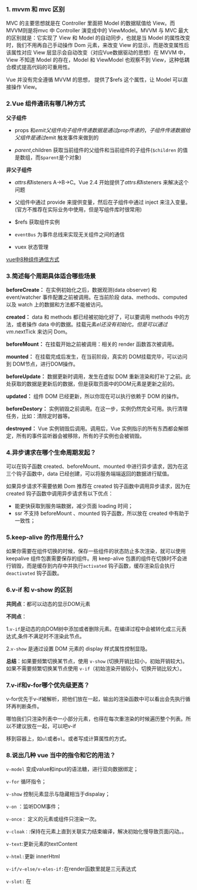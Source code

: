 ### 1. mvvm **和** mvc 区别

MVC 的主要思想就是在 Controller 里面把 Model 的数据赋值给 View。而MVVM则是将mvc 中 Controller 演变成中的 ViewModel。MVVM 与 MVC 最大的区别就是：它实现了 View 和 Model 的自动同步，也就是当 Model 的属性改变时，我们不用再自己手动操作 Dom 元素，来改变 View 的显示，而是改变属性后该属性对应 View 层显示会自动改变（对应Vue数据驱动的思想）在 MVVM 中，View 不知道 Model 的存在，Model 和 ViewModel 也观察不到 View，这种低耦合模式提高代码的可重用性。

Vue 并没有完全遵循 MVVM 的思想， 提供了$refs 这个属性，让 Model 可以直接操作 View。

### 2.Vue 组件通讯有哪几种方式

**父子组件**

- props 和$emit 父组件向子组件传递数据是通过 prop 传递的，子组件传递数据给父组件是通过$emit 触发事件来做到的

- $parent,$children 获取当前组件的父组件和当前组件的子组件(`$children` 的值是数组，而`$parent`是个对象)

**非父子组件**

- $attrs 和$listeners A->B->C。Vue 2.4 开始提供了$attrs 和$listeners 来解决这个问题

- 父组件中通过 provide 来提供变量，然后在子组件中通过 inject 来注入变量。(官方不推荐在实际业务中使用，但是写组件库时很常用)

- $refs 获取组件实例

- `eventBus` 为事件总线来实现无关组件之间的通信 
- vuex 状态管理

[vue中8种组件通信方式](https://juejin.cn/post/6844903887162310669#heading-0)

### 3.简述每个周期具体适合哪些场景

**beforeCreate：** 在实例初始化之后，数据观测(data observer) 和 event/watcher 事件配置之前被调用。在当前阶段 data、methods、computed 以及 watch 上的数据和方法都不能被访问。

**created：** data 和 methods 都已经被初始化好了，可以要调用 methods 中的方法，或者操作 data 中的数据。挂载元素$el 还没有初始化，但是可以通过 vm.$nextTick 来访问 Dom。

**beforeMount：** 在挂载开始之前被调用：相关的 render 函数首次被调用。

**mounted：** 在挂载完成后发生，在当前阶段，真实的 DOM挂载完毕，可以访问到 DOM节点，进行DOM操作。

**beforeUpdate：** 数据更新时调用，发生在虚拟 DOM 重新渲染和打补丁之前。此处获取的数据是更新后的数据，但是获取页面中的DOM元素是更新之前的。

**updated：** 组件 DOM 已经更新，所以你现在可以执行依赖于 DOM 的操作。

**beforeDestory：** 实例销毁之前调用。在这一步，实例仍然完全可用。执行清理任务，比如：清除定时器等。

**destroyed：** Vue 实例销毁后调用。调用后，Vue 实例指示的所有东西都会解绑定，所有的事件监听器会被移除，所有的子实例也会被销毁。

### 4.异步请求在哪个生命周期发起？

可以在钩子函数 created、beforeMount、mounted 中进行异步请求，因为在这三个钩子函数中，data 已经创建，可以将服务端端返回的数据进行赋值。

如果异步请求不需要依赖 Dom 推荐在 created 钩子函数中调用异步请求，因为在 created 钩子函数中调用异步请求有以下优点：

- 能更快获取到服务端数据，减少页面  loading 时间；
- ssr  不支持 beforeMount 、mounted 钩子函数，所以放在 created 中有助于一致性；

### 5.keep-alive 的作用是什么?

如果你需要在组件切换的时候，保存一些组件的状态防止多次渲染，就可以使用 keepalive 组件包裹需要保存的组件。用 keep-alive 包裹的组件在切换时不会进行销毁，而是缓存到内存中并执行`activated` 钩子函数，缓存渲染后会执行 `deactivated` 钩子函数。

### 6.v-if 和 v-show 的区别

**共同点**：都可以动态的显示DOM元素

**不同点**：

1.`v-if`是动态的向DOM树中添加或者删除元素。在编译过程中会被转化成三元表达式,条件不满足时不渲染此节点。

2.`v-show` 是通过设置 DOM 元素的 display 样式属性控制显隐。

**总结**：如果要频繁切换某节点，使用 `v-show` (切换开销比较小，初始开销较大)。如果不需要频繁切换某节点使用 `v-if`（初始渲染开销较小，切换开销比较大）。

### 7.v-if和v-for哪个优先级更高？

v-for优先于v-if被解析，把他们放在一起，输出的渲染函数中可以看出会先执行循环再判断条件。

哪怕我们只渲染列表中一小部分元素，也得在每次重渲染的时候遍历整个列表。所以不建议放在一起，可以吧v-if

移到容器上，如`ul`或者`ol`。或者写成计算属性的方式。

### 8.说出几种 vue 当中的指令和它的用法？

`v-model` 变成value和input的语法糖，进行双向数据绑定；

`v-for` 循环指令；

`v-show` 控制元素显示与隐藏相当于dispalay；

`v-on` ：监听DOM事件；

`v-once：`  定义的元素或组件只渲染一次。

`v-cloak：`:保持在元素上直到关联实力结束编译，解决初始化慢导致页面闪动。。

`v-text`:更新元素的textContent

`v-html:`更新 innerHtml

`v-if/v-else/v-eles-if:`在render函数里就是三元表达式

`v-slot:` 在<template> 中使用插槽

`v-pre:` 跳过这个元素以及子元素的编译过程，加快编译。

`v-bind:` 动态进行属性绑定。

### 9.computed和watch的区别

#### 计算属性computed：

- 支持缓存，只有依赖数据发生改变，才会重新进行计算
- 不支持异步，当computed内有异步操作时无效，无法监听数据的变化
- computed 属性值会默认走缓存，计算属性是基于它们的响应式依赖进行缓存的，也就是基于data中声明过或者父组件传递的props中的数据通过计算得到的值
- 如果一个属性是由其他属性计算而来的，这个属性依赖其他属性，是一个多对一或者一对一，一般用computed
- 如果computed属性属性值是函数，那么默认会走get方法；函数的返回值就是属性的属性值；在computed中的，属性都有一个get和一个set方法，当数据变化时，调用set方法。

#### 侦听属性watch：

- 不支持缓存，数据变，直接会触发相应的操作；
- watch支持异步；
- 监听的函数接收两个参数，第一个参数是最新的值；第二个参数是输入之前的值；
- 当一个属性发生变化时，需要执行对应的操作；一对多；
- 监听数据必须是data中声明过或者父组件传递过来的props中的数据，当数据变化时，触发其他操作，函数有两个参数：

>immediate：组件加载立即触发回调函数执行
>
>

### 10.params 和 query 的区别

用法：query 要用 path 来引入，params 要用 name 来引入，接收参数都是类似的，分别是 `this.$route.query.name` 和 `this.$route.params.name` 。url 地址显示：query 更加类似于我们 ajax 中 get 传参，params 则类似于 post，说的再简单一点，前者在浏览器地址栏中显示参数，后者则不显示

注意点：query 刷新不会丢失 query 里面的数据 params 刷新 会 丢失 params 里面的数据。

- router 为 VueRouter 实例，想要导航到不同 URL，则使用 router.push 方法
- $route 为当前 router 跳转对象，里面可以获取 name、path、query、params 等

### 11.vue中Key的作用

key的作用主要是为了更高效的更新虚拟DOM。vue在patch过程中**判断两个节点是否是相同节点时key是一个必要条件**，渲染一组列表时，key往往是它的唯一标识，所以如果不定义key的话，它的值就是undefined，则永远认为这是两个相同节点，这导致了频繁更新元素，使得整个patch过程性能降低。

### 12.如果子组件改变props里的数据会发生什么

#### 改变的props数据是基本类型

> 如果修改的是基本类型，则会报错

```js
props: {
    num: Number,
  }
created() {
    this.num = 999
  }
```

#### 改变的props数据是引用类型

```js
props: {
    item: {
      default: () => {},
    }
  }
created() {
    // 不报错，并且父级数据会跟着变
    this.item.name = 'sanxin';
    
    // 会报错，跟基础类型报错一样
    this.item = 'sss'
  },
```

### 13.Vue的el属性和$mount优先级？

> 比如下面这种情况，Vue会渲染到哪个节点上

```js
new Vue({
  router,
  store,
  el: '#app',
  render: h => h(App)
}).$mount('#ggg')
```

> 这是官方的一张图，可以看出`el`和`$mount`同时存在时，`el优先级` > `$mount`

![image.png](https://p9-juejin.byteimg.com/tos-cn-i-k3u1fbpfcp/da6331091cb145459e0b543c76e9bfc6~tplv-k3u1fbpfcp-watermark.awebp)

### 14. 相同的路由组件如何重新渲染？

> 开发人员经常遇到的情况是，多个路由解析为同一个Vue组件。问题是，Vue出于性能原因，默认情况下共享组件将不会重新渲染，如果你尝试在使用相同组件的路由之间进行切换，则不会发生任何变化。

```js
const routes = [
  {
    path: "/a",
    component: MyComponent
  },
  {
    path: "/b",
    component: MyComponent
  },
];
```

> 如果依然想重新渲染，怎么办呢？可以使用`key`

```js
<template>
    <router-view :key="$route.path"></router-view>
</template>
```

### 15.如何将获取data中某一个数据的初始状态？

> 在开发中，有时候需要拿初始状态去计算。例如

```js
data() {
    return {
      num: 10
  },
mounted() {
    this.num = 1000
  },
methods: {
    howMuch() {
        // 计算出num增加了多少，那就是1000 - 初始值
        // 可以通过this.$options.data().xxx来获取初始值
        console.log(1000 - this.$options.data().num)
    }
  }
```

### 15.分别简述 computed 和 watch 的使用场景

- `computed` : 当一个属性受多个属性影响的时候就需要用到 `computed` ，最典型的栗子：购物车商品结算的时候
- `watch` : 当一条数据影响多条数据的时候就需要用 `watch` ，栗子：搜索数据

### 16.单页面应用和多页面应用区别及优缺点

单页面应用（SPA），通俗一点说就是指只有一个主页面的应用，浏览器一开始要加载所有必须的 html, js, css。所有的页面内容都包含在这个所谓的主页面中。但在写的时候，还是会分开写（页面片段），然后在交互的时候由路由程序动态载入，单页面的页面跳转，仅刷新局部资源。多应用于 pc 端。

多页面（MPA），就是指一个应用中有多个页面，页面跳转时是整页刷新

单页面的优点：用户体验好，快，内容的改变不需要重新加载整个页面，基于这一点 spa 对服务器压力较小；前后端分离；页面效果会比较炫酷（比如切换页面内容时的专场动画）。

单页面缺点：不利于 seo；导航不可用，如果一定要导航需要自行实现前进、后退。（由于是单页面不能用浏览器的前进后退功能，所以需要自己建立堆栈管理）；初次加载时耗时多；页面复杂度提高很多。

### 13.assets 和 static 的区别

### 17.Vue-router 跳转和 location.href 有什么区别

使用 `location.href= /url `来跳转，简单方便，但是刷新了页面

引进 router ，然后使用 `router.push( /url )` 来跳转，使用了 `diff` 算法，实现了按需加载，减少了 dom 的消耗。其实使用 router 跳转和使用 `history.pushState()` 没什么差别的，因为 vue-router 就是用了 `history.pushState()` ，尤其是在 history 模式下。

### 18.双向绑定

我做过测试，输出包含v-model模板的组件渲染函数，发现它会被转换为value属性的绑定以及一个事件监听，事件回调函数中会做相应变量更新操作，这说明神奇魔法实际上是vue的编译器完成的。

双向绑定v-model通常用在表单项上，可以绑定一个动态值到视图，同时视图的改变也能改变改值。v-model是一种语法糖，相当于：value和@input，使用v-model可以减少繁琐的事件处理代码，提高开发效率，在原生表单上可以直接使用v-model，自定义组件上如果要使用它需要在组件内绑定value并处理事件。



**v-model和sync修饰符有什么区别**：.

v-model针对更多的是最终操作结果，是双向绑定的结果，是value，是一种change操作。

sync针对更多的是各种各样的状态，是状态的互相传递，是status，是一种update操作。

### 19.你了解vue中的diff算法吗？

1. diff算法是虚拟DOM技术的产物，vue里面实际叫做patch，它的核心实现来自于snabbdom；通过新旧虚拟DOM作对比（即patch），将变化的地方转换为DOM操作
2. 在vue 1中是没有patch的，因为界面中每个依赖都有专门的watcher负责更新，这样项目规模变大就会成为性能瓶颈，vue 2中为了降低watcher粒度，每个组件只有一个watcher，但是当需要更新的时候，怎样才能精确找到发生变化的地方？这就需要引入patch才行。
3. 组件中数据发生变化时，对应的watcher会通知更新并执行其更新函数，它会执行渲染函数获取全新虚拟dom：newVnode，此时就会执行patch比对上次渲染结果oldVnode和新的渲染结果newVnode。
4. patch过程遵循深度优先、同层比较的策略；两个节点之间比较时，如果它们拥有子节点，会先比较子节点；比较两组子节点时，会假设头尾节点可能相同先做尝试，没有找到相同节点后才按照通用方式遍历查找；查找结束再按情况处理剩下的节点；借助key通常可以非常精确找到相同节点，因此整个patch过程非常高效。

diff算法是一种优化手段，将前后两个模块进行差异化对比，修补(更新)差异的过程叫做patch，也就是打补丁。diff算法比较的是虚拟 DOM，虚拟DOM是将真实的DOM的数据抽取出来，以对象的形式模拟树形结构。当虚拟 DOM某个节点的数据改变后会生成一个新的Vnode，然后Vnode和oldVnode作对比，发现有不一样的地方就直接修改在真实的DOM上。在采取diff算法比较新旧节点的时候，比较只会在同层级进行, 不会跨层级比较。同时借助key通常可以非常精确找到相同节点，因此整个patch过程非常高效。

### 20.VUEX

1. vuex是vue专用的状态管理库。它以全局方式集中管理应用的状态，并且可以保证状态变更的可预测性。
2. vuex主要解决的问题是多组件之间状态共享的问题，利用各种组件通信方式，我们虽然能够做到状态共享，但是往往需要在多个组件之间保持状态的一致性，这种模式很容易出现问题，也会使程序逻辑变得复杂。vuex通过把组件的共享状态抽取出来，以全局单例模式管理，这样任何组件都能用一致的方式获取和修改状态，响应式的数据也能够保证简洁的单向数据流动，我们的代码将变得更结构化且易维护。
3. vuex并非必须的，它帮我们管理共享状态，但却带来更多的概念和框架。如果我们不打算开发大型单页应用或者我们的应用并没有大量全局的状态需要维护，完全没有使用vuex的必要。一个简单的[store 模式](https://cn.vuejs.org/v2/guide/state-management.html#简单状态管理起步使用)就足够了。反之，Vuex 将会成为自然而然的选择。引用 Redux 的作者 Dan Abramov 的话说就是：Flux 架构就像眼镜：您自会知道什么时候需要它。
4. 我在使用vuex过程中有如下理解：首先是对核心概念的理解和运用，将全局状态放入state对象中，它本身一棵状态树，组件中使用store实例的state访问这些状态；然后有配套的mutation方法修改这些状态，并且只能用mutation修改状态，在组件中调用commit方法提交mutation；如果应用中有异步操作或者复杂逻辑组合，我们需要编写action，执行结束如果有状态修改仍然需要提交mutation，组件中调用这些action使用dispatch方法派发。最后是模块化，通过modules选项组织拆分出去的各个子模块，在访问状态时注意添加子模块的名称，如果子模块有设置namespace，那么在提交mutation和派发action时还需要额外的命名空间前缀。
5. vuex在实现单项数据流时需要做到数据的响应式，通过源码的学习发现是借用了vue的数据响应化特性实现的，它会利用Vue将state作为data对其进行响应化处理，从而使得这些状态发生变化时，能够导致组件重新渲染。

vuex是vue专用的状态管理库，它主要解决多组件之间状态共享的问题，vuex通过把组件的共享状态抽取出来，以全局单例模式管理，这样任何组件都能用一致的方式获取和修改状态，使我们的代码将变得更结构化且易维护。

自己对vuex过程的理解：首先是vuex的核心概念，将全局状态放入state对象中，它本身一棵状态树，组件中使用store实例的state访问这些状态；然后有配套的mutation方法修改这些状态，在组件中调用commit方法提交mutation；如果应用中有异步操作或者复杂逻辑组合，我们需要编写action，执行结束如果有状态修改，仍然需要提交mutation，组件中调用这些action使用dispatch方法派发。最后是模块化，通过modules选项组织拆分出去的各个子模块，在访问状态时注意添加子模块的名称，如果子模块有设置namespace为true，那么在提交mutation和派发action时还需要额外的命名空间前缀。

### 21.vue-router中如何保护路由？

1. vue-router中保护路由安全通常使用导航守卫来做，通过设置路由导航钩子函数的方式添加守卫函数，在里面判断用户的登录状态和权限，从而达到保护指定路由的目的。

2. 具体实现有几个层级：全局前置守卫beforeEach、路由独享守卫beforeEnter或组件内守卫beforeRouteEnter。以全局守卫为例来说，可以使用`router.beforeEach((to,from,next)=>{})`方式设置守卫，每次路由导航时，都会执行该守卫，从而检查当前用户是否可以继续导航，通过给next函数传递多种参数达到不同的目的，比如如果禁止用户继续导航可以传递next(false)，正常放行可以不传递参数，传递path字符串可以重定向到一个新的地址等等。

3. 这些钩子函数之所以能够生效，也和vue-router工作方式有关，像beforeEach只是注册一个hook，当路由发生变化，router准备导航之前会批量执行这些hooks，并且把目标路由to，当前路由from，以及后续处理函数next传递给我们设置的hook。

   **追问**：

   1.能不能说说全局守卫、路由独享守卫和组件内守卫区别？

   1. 你项目中的路由守卫是怎么做的？
   2. 前后端路由一样吗？
   3. 前端路由是用什么方式实现的？
   4. 你前面提到的next方法是怎么实现的？

   vue-router中保护路由安全通常使用导航守卫来做，通过设置守卫函数，判断用户的登录状态和权限，从而达到保护指定路由的目的。比如全局前置守卫BeforeEach、路由独享守卫beforeEnter或者组件内守卫beforeRouterEnter。以全局守卫为例：使用router.beforeEach((to,from,next)=>{})方式来设置守卫，每次路由导航时，都会执行该守卫，通过next函数传递参数达到不同的目的。比如禁止用户导航就可以传递next（false），允许导航就可以不传参，以及传递path字符串重定向到新的地址。这些钩子函数之所以能够生效，也和vue-router工作方式有关，像beforeEach只是注册一个hook，当路由发生变化，router准备导航之前会批量执行这些hooks，并且把目标路由to，当前路由from，以及后续处理函数next传递给我们设置的hook。

### 22.你了解哪些Vue性能优化方法？

- 路由懒加载

```
const router = new VueRouter({
  routes: [
    { path: '/foo', component: () => import('./Foo.vue') }
  ]
})
```

- keep-alive缓存页面

  ```
  <template>
    <div id="app">
      <keep-alive>
        <router-view/>
      </keep-alive>
    </div>
  </template>
  ```

- 使用v-show复用DOM

  ```
  <template>
    <div class="cell">
      <!--这种情况用v-show复用DOM，比v-if效果好-->
      <div v-show="value" class="on">
        <Heavy :n="10000"/>
      </div>
      <section v-show="!value" class="off">
        <Heavy :n="10000"/>
      </section>
    </div>
  </template>
  ```

- v-for 遍历避免同时使用 v-if

  ```
  <template>
      <ul>
        <li
          v-for="user in activeUsers"
          :key="user.id">
          {{ user.name }}
        </li>
      </ul>
  </template>
  <script>
  	export default {
          computed: {
            activeUsers: function () {
              return this.users.filter(function (user) {
               return user.isActive
              })
            }
          }
      }
  </script>
  ```

- 长列表性能优化

  - 如果列表是纯粹的数据展示，不会有任何改变，就不需要做响应化

    ```
    export default {
      data: () => ({
        users: []
      }),
      async created() {
        const users = await axios.get("/api/users");
        this.users = Object.freeze(users);
      }
    };
    ```

  - 如果是大数据长列表，可采用虚拟滚动，只渲染少部分区域的内容

    ```
    <recycle-scroller
      class="items"
      :items="items"
      :item-size="24"
    >
      <template v-slot="{ item }">
        <FetchItemView
          :item="item"
          @vote="voteItem(item)"
        />
      </template>
    </recycle-scroller>
    ```

    > 参考[vue-virtual-scroller](https://github.com/Akryum/vue-virtual-scroller)、[vue-virtual-scroll-list](https://github.com/tangbc/vue-virtual-scroll-list)

- 事件的销毁

  Vue 组件销毁时，会自动解绑它的全部指令及事件监听器，但是仅限于组件本身的事件。

  ```
  created() {
    this.timer = setInterval(this.refresh, 2000)
  },
  beforeDestroy() {
    clearInterval(this.timer)
  }
  ```

- 图片懒加载

  对于图片过多的页面，为了加速页面加载速度，所以很多时候我们需要将页面内未出现在可视区域内的图片先不做加载， 等到滚动到可视区域后再去加载。

  ```
  <img v-lazy="/static/img/1.png">
  ```

  > 参考项目：[vue-lazyload](https://github.com/hilongjw/vue-lazyload)

- 第三方插件按需引入

  像element-ui这样的第三方组件库可以按需引入避免体积太大。

  ```
  import Vue from 'vue';
  import { Button, Select } from 'element-ui';
  
   Vue.use(Button)
   Vue.use(Select)
  ```

- 无状态的组件标记为函数式组件

  ```
  <template functional>
    <div class="cell">
      <div v-if="props.value" class="on"></div>
      <section v-else class="off"></section>
    </div>
  </template>
  
  <script>
  export default {
    props: ['value']
  }
  </script>
  ```

- 子组件分割

  ```
  <template>
    <div>
      <ChildComp/>
    </div>
  </template>
  
  <script>
  export default {
    components: {
      ChildComp: {
        methods: {
          heavy () { /* 耗时任务 */ }
        },
        render (h) {
          return h('div', this.heavy())
        }
      }
    }
  }
  </script>
  ```

- 变量本地化

  ```
  <template>
    <div :style="{ opacity: start / 300 }">
      {{ result }}
    </div>
  </template>
  
  <script>
  import { heavy } from '@/utils'
  
  export default {
    props: ['start'],
    computed: {
      base () { return 42 },
      result () {
        const base = this.base // 不要频繁引用this.base
        let result = this.start
        for (let i = 0; i < 1000; i++) {
          result += heavy(base)
        }
        return result
      }
    }
  }
  </script>
  ```

- SSR

### 23.你知道nextTick吗，它是干什么的，实现原理是什么？

1. nextTick是Vue提供的一个全局API，由于vue的异步更新策略导致我们对数据的修改不会立刻体现在dom变化上，此时如果想要立即获取更新后的dom状态，就需要使用这个方法
2. Vue 在更新 DOM 时是**异步**执行的。只要侦听到数据变化，Vue 将开启一个队列，并缓冲在同一事件循环中发生的所有数据变更。如果同一个 watcher 被多次触发，只会被推入到队列中一次。这种在缓冲时去除重复数据对于避免不必要的计算和 DOM 操作是非常重要的。nextTick方法会在队列中加入一个回调函数，确保该函数在前面的dom操作完成后才调用。
3. 所以当我们想在修改数据后立即看到dom执行结果就需要用到nextTick方法。
4. 比如，我在干什么的时候就会使用nextTick，传一个回调函数进去，在里面执行dom操作即可。
5. 我也有简单了解nextTick实现，它会在callbacks里面加入我们传入的函数，然后用timerFunc异步方式调用它们，首选的异步方式会是Promise。这让我明白了为什么可以在nextTick中看到dom操作结果。

nextTick是Vue提供的一个全局API，因为vue在更新DOM时是异步执行的，导致我们在修改数据时，不会立刻体现在DOM变化上，nextTick方法会在vue数据变化的队列中加入一个回调函数，在里面执行dom操作，这样就可以立即获取更新后的dom变化

### 24.说一说你对vue响应式理解？

1. 所谓数据响应式就是能够使数据变化可以被检测并对这种变化做出响应的机制。
2. mvvm框架中要解决的一个核心问题是连接数据层和视图层，通过数据驱动应用，数据变化，视图更新，要做到这点的就需要对数据做响应式处理，这样一旦数据发生变化就可以立即做出更新处理。
3. 以vue为例说明，通过数据响应式加上虚拟DOM和patch算法，可以使我们只需要操作数据，完全不用接触繁琐的dom操作，从而大大提升开发效率，降低开发难度。
4. vue2中的数据响应式会根据数据类型来做不同处理，如果是对象则采用Object.defineProperty()的方式定义数据拦截，当数据被访问或发生变化时，我们感知并作出响应；如果是数组则通过覆盖该数组原型的方法，扩展它的7个变更方法，使这些方法可以额外的做更新通知，从而作出响应。这种机制很好的解决了数据响应化的问题，但在实际使用中也存在一些缺点：比如初始化时的递归遍历会造成性能损失；新增或删除属性时需要用户使用Vue.set/delete这样特殊的api才能生效；对于es6中新产生的Map、Set这些数据结构不支持等问题。
5. 为了解决这些问题，vue3重新编写了这一部分的实现：利用ES6的Proxy机制代理要响应化的数据，它有很多好处，编程体验是一致的，不需要使用特殊api，初始化性能和内存消耗都得到了大幅改善；另外由于响应化的实现代码抽取为独立的reactivity包，使得我们可以更灵活的使用它，我们甚至不需要引入vue都可以体验。

数据响应式就是能够使数据变化可以被检测并对这种变化做出响应的机制。mvvm框架中要解决的一个核心问题是连接数据层和视图层，进行数据变化，视图更新，要做到这点的就需要对数据做响应式处理，这样一旦数据发生变化就可以立即做出更新处理。以vue为例说明，通过数据响应式加上虚拟DOM和patch算法，可以使我们只需要操作数据，完全不用接触繁琐的dom操作，从而大大提升开发效率，降低开发难度。

### 25.你如果想要扩展某个Vue组件时会怎么做？

1. 常见的组件扩展方法有：mixins，slots，extends等

2. 混入mixins是分发 Vue 组件中可复用功能的非常灵活的方式。混入对象可以包含任意组件选项。当组件使用混入对象时，所有混入对象的选项将被混入该组件本身的选项。

   ```
   // 复用代码：它是一个配置对象，选项和组件里面一样
   const mymixin = {
   	methods: {
   		dosomething(){}
   	}
   }
   // 全局混入：将混入对象传入
   Vue.mixin(mymixin)
   
   // 局部混入：做数组项设置到mixins选项，仅作用于当前组件
   const Comp = {
   	mixins: [mymixin]
   }
   ```

3. 插槽主要用于vue组件中的内容分发，也可以用于组件扩展。

   子组件Child

   ```
   <div>
     <slot>这个内容会被父组件传递的内容替换</slot>
   </div>
   ```

   父组件Parent

   ```
   <div>
   	<Child>来自老爹的内容</Child>
   </div>
   ```

   如果要精确分发到不同位置可以使用具名插槽，如果要使用子组件中的数据可以使用作用域插槽。

4. 组件选项中还有一个不太常用的选项extends，也可以起到扩展组件的目的

   ```
   // 扩展对象
   const myextends = {
   	methods: {
   		dosomething(){}
   	}
   }
   // 组件扩展：做数组项设置到extends选项，仅作用于当前组件
   // 跟混入的不同是它只能扩展单个对象
   // 另外如果和混入发生冲突，该选项优先级较高，优先起作用
   const Comp = {
   	extends: myextends
   }
   ```

5. 混入的数据和方法不能明确判断来源且可能和当前组件内变量产生命名冲突，vue3中引入的composition api，可以很好解决这些问题，利用独立出来的响应式模块可以很方便的编写独立逻辑并提供响应式的数据，然后在setup选项中有机组合使用。例如：

   ```
   // 复用逻辑1
   function useXX() {}
   // 复用逻辑2
   function useYY() {}
   // 逻辑组合
   const Comp = {
   	setup() {
   		const {xx} = useXX()
   		const {yy} = useYY()
   		return {xx, yy}
   	}
   }
   ```

### 26.Vue2和Vue3中的响应式原理对比，分别的具体实现思路

1. vue2数据响应式实现根据对象类型做不同处理，如果是object，则通过`Object.defineProperty(obj,key,descriptor)`拦截对象属性访问

   ```
   function defineReactive(obj, key, val) {
     Object.defineProperty(obj, key, {
       get() {
         return val
       },
       set(v) {
         val = v
         notify()
       }
     })
   }
   ```

   如果是数组，则覆盖数组的7个变更方法实现变更通知

   ```
   const arrayProto = Array.prototype
   const arrayMethods = Object.create(arrayProto)
   
   ;['push','pop','shift','unshift','splice','sort','reverse']
     .forEach(function (method) {
     const original = arrayProto[method]
     def(arrayMethods, method, function mutator (...args) {
       const result = original.apply(this, args)
       notify()
       return result
     })
   })
   ```

2. 可以看到vue2中有几个问题：

   - 初始化时需要遍历对象所有key，如果对象层级较深，性能不好
   - 通知更新过程需要维护大量dep实例和watcher实例，额外占用内存较多
   - 动态新增、删除对象属性无法拦截，只能用特定set/delete api代替
   - 不支持新的Map、Set等数据结构

3. vue3中为了解决以上问题，使用原生的Proxy代替：

   ```
   function defineReactive(obj) {
     return new Proxy(obj, {
       get(target, key) {
         track(target, key)
         return Reflect.get(target, key)
       },
       set(target, key, val) {
         Reflect.set(target, key, val)
         trigger(target, key)
       },
       deleteProperty(target, key) {
         Reflect.deleteProperty(target, key)
         trigger(target, key)
       }
     })
   }
   ```

   可以同时支持object和array，动态属性增、删都可以拦截，新增数据结构均支持，对象嵌套属性运行时递归，用到才代理，也不需要维护特别多的依赖关系，性能取得很大进步。

### 27.Vue2.0 响应式数据的原理

整体思路是数据劫持+观察者模式


首先判断传进来的值是对象还是数组，如果是对象，内部通过递归调用defineReactive方法，使用 Object.defineProperty 将属性进行劫持，拦截对象里每个key的get和set属性，在get里进行依赖收集`dep.depend（）`，在set`dep.notify()`方法里进行派发更新。如果是数组通过重写数组的方法，对数组中的对象继续进行数据劫持。当页面使用对应属性时，每个属性都拥有自己的 dep 属性，存放他所依赖的 watcher（依赖收集），当属性变化后会通知自己对应的 watcher 去派发更新。通过 Object.defineProperty （）把data中的数据代理到VUE实例上面，就可以直接使用this.进行调用。

### 28.Vue2.0模板编译原理

#### vue渲染过程

渲染的方式：**无论什么情况，最后都统一是要使用render函数渲染**

- 渲染到哪个根节点上 
  - 判断有无el属性，有的话直接获取el根节点，没有的话调用$mount去获取根节点
- 渲染哪个模板
  - 有render：这时候优先执行render函数，render优先级 > template
  - 无render：
    - 有template：拿template去解析成render函数的所需的格式，并使用调用render函数渲染
    - 无template：拿el根节点的outerHTML去解析成render函数的所需的格式，并使用调用render函数渲染

Vue 的编译过程就是将 template 转化为 render 函数的过程 分为以下三步

第一步是将 模板字符串template 解析成`抽象语法树（AST）`（解析器）
第二步是对 AST 进行静态节点标记，主要用来做虚拟DOM的渲染优化（优化器）
第三步是 将`抽象语法树（AST）`转成render渲染所需的格式

